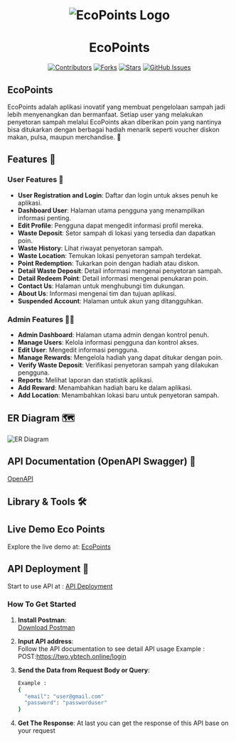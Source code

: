 <div align="center">
  
# ![EcoPoints Logo](https://i.imgur.com/CWiIsPB.png)  
# **EcoPoints**

</div>

<div align="center">

[![Contributors](https://img.shields.io/github/contributors/Eco-Points/FE)](https://github.com/Eco-Points/FE/graphs/contributors)
[![Forks](https://img.shields.io/github/forks/Eco-Points/FE)](https://github.com/Eco-Points/FE/forks)
[![Stars](https://img.shields.io/github/stars/Eco-Points/FE)](https://github.com/Eco-Points/FE/stargazers)
[![GitHub Issues](https://img.shields.io/github/issues/Eco-Points/FE?color=blue)](https://github.com/Eco-Points/FE/issues)

</div>

## EcoPoints 

EcoPoints adalah aplikasi inovatif yang membuat pengelolaan sampah jadi lebih menyenangkan dan bermanfaat. Setiap user yang melakukan penyetoran sampah melalui EcoPoints akan diberikan poin yang nantinya bisa ditukarkan dengan berbagai hadiah menarik seperti voucher diskon makan, pulsa, maupun merchandise. 🎁

## Features 🌟

### User Features 👤

- **User Registration and Login**: Daftar dan login untuk akses penuh ke aplikasi.
- **Dashboard User**: Halaman utama pengguna yang menampilkan informasi penting.
- **Edit Profile**: Pengguna dapat mengedit informasi profil mereka.
- **Waste Deposit**: Setor sampah di lokasi yang tersedia dan dapatkan poin.
- **Waste History**: Lihat riwayat penyetoran sampah.
- **Waste Location**: Temukan lokasi penyetoran sampah terdekat.
- **Point Redemption**: Tukarkan poin dengan hadiah atau diskon.
- **Detail Waste Deposit**: Detail informasi mengenai penyetoran sampah.
- **Detail Redeem Point**: Detail informasi mengenai penukaran poin.
- **Contact Us**: Halaman untuk menghubungi tim dukungan.
- **About Us**: Informasi mengenai tim dan tujuan aplikasi.
- **Suspended Account**: Halaman untuk akun yang ditangguhkan.

### Admin Features 👨‍💼

- **Admin Dashboard**: Halaman utama admin dengan kontrol penuh.
- **Manage Users**: Kelola informasi pengguna dan kontrol akses.
- **Edit User**: Mengedit informasi pengguna.
- **Manage Rewards**: Mengelola hadiah yang dapat ditukar dengan poin.
- **Verify Waste Deposit**: Verifikasi penyetoran sampah yang dilakukan pengguna.
- **Reports**: Melihat laporan dan statistik aplikasi.
- **Add Reward**: Menambahkan hadiah baru ke dalam aplikasi.
- **Add Location**: Menambahkan lokasi baru untuk penyetoran sampah.

## ER Diagram 🗺️

![ER Diagram](https://res.cloudinary.com/duuv3bqdc/image/upload/v1722391307/images/ptiltvwc9c2lpsnl7uv8.png)

## API Documentation (OpenAPI Swagger) 📄
[OpenAPI](https://app.swaggerhub.com/apis-docs/TNLKFANS/EchoPoint/1.0.0)

## Library & Tools 🛠️

## Live Demo Eco Points
Explore the live demo at: [EcoPoints](https://eco-point-ten.vercel.app/)

## API Deployment 🚀
Start to use API at : [API Deployment](https://two.ybtech.online)

### How To Get Started
1. **Install Postman**:<br>
    [Download Postman](https://www.postman.com/downloads/)
    
2. **Input API address**:<br>
    Follow the API documentation to see detail API usage
    Example : POST:https://two.ybtech.online/login
    
3. **Send the Data from Request Body or Query**:<br>
    ```bash
    Example :
    {
      "email": "user@gmail.com"
      "password": "passworduser"
    }
    ```
5. **Get The Response**:
    At last you can get the response of this API base on your request
